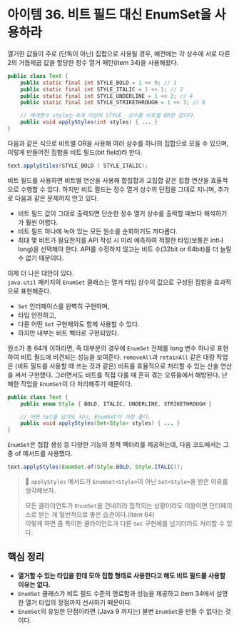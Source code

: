 # 아이템 36. 비트 필드 대신 EnumSet을 사용하라

열거한 값들이 주로 (단독이 아닌) 집합으로 사용될 경우, 예전에는 각 상수에 서로 다른 2의 거듭제곱 값을 할당한 정수 열거 패턴(item 34)을 사용해왔다.

```java
public class Text {
    public static final int STYLE_BOLD = 1 << 0; // 1
    public static final int STYLE_ITALIC = 1 << 1; // 2
    public static final int STYLE_UNDERLINE = 1 << 2; // 4
    public static final int STYLE_STRIKETHROUGH = 1 << 3; // 8

    // 매개변수 style는 0개 이상의 STYLE_ 상수를 비트별 OR한 값이다.
    public void applyStyles(int styles) { ... }
}
```

다음과 같은 식으로 비트별 OR을 사용해 여러 상수를 하나의 집합으로 모을 수 있으며, 이렇게 만들어진 집합을 비트 필드(bit field)라 한다.

```java
text.applyStiles(STYLE_BOLD | STYLE_ITALIC);
```

비트 필드를 사용하면 비트별 연산을 사용해 합집합과 교집합 같은 집합 연산을 효율적으로 수행할 수 있다. 하지만 비트 필드는 정수 열거 상수의 단점을 그대로 지니며, 추가로 다음과 같은 문제까지 안고 있다.

- 비트 필드 값이 그대로 출력되면 단순한 정수 열거 상수를 출력할 때보다 해석하기가 훨씬 어렵다.
- 비트 필드 하나에 녹아 있는 모든 원소를 순회하기도 까다롭다.
- 최대 몇 비트가 필요한지를 API 작성 시 미리 예측하여 적절한 타입(보통은 int나 long)을 선택해야 한다. API를 수정하지 않고는 비트 수(32bit or 64bit)를 더 늘릴 수 없기 때문이다.

이제 더 나은 대안이 있다.  
`java.util` 패키지의 `EnumSet` 클래스는 열거 타입 상수의 값으로 구성된 집합을 효과적으로 표현해준다.

- `Set` 인터페이스를 완벽히 구현하며,
- 타입 안전하고,
- 다른 어떤 `Set` 구현체와도 함께 사용할 수 있다.
- 하지만 내부는 비트 벡터로 구현되었다.

원소가 총 64개 이하라면, 즉 대부분의 경우에 `EnumSet` 전체를 long 변수 하나로 표현하여 비트 필드에 비견되는 성능을 보여준다. `removeAll`과 `retainAll` 같은 대량 작업은 (비트 필드를 사용할 때 쓰는 것과 같은) 비트를 효율적으로 처리할 수 있는 산술 연산을 써서 구현했다. 그러면서도 비트를 직접 다룰 때 흔히 겪는 오류들에서 해방된다. 난해한 작업을 `EnumSet`이 다 처리해주기 때문이다.

```java
public class Text {
    public enum Style { BOLD, ITALIC, UNDERLINE, STRIKETHROUGH }

    // 어떤 Set을 넘겨도 되나, EnumSet이 가장 좋다.
    public void applyStyles(Set<Style> styles) { ... }
}
```

`EnumSet`은 집합 생성 등 다양한 기능의 정적 팩터리를 제공하는데, 다음 코드에서는 그중 of 메서드를 사용했다.

```java
text.applyStyles(EnumSet.of(Style.BOLD, Style.ITALIC));
```

> 📌 `applyStyles` 메서드가 `EnumSet<Style>`이 아닌 `Set<Style>`을 받은 이유를 생각해보자.
>
> 모든 클라이언트가 `EnumSet`을 건네리라 짐작되는 상황이라도 이왕이면 인터페이스로 받는 게 일반적으로 좋은 습관이다.(item 64)  
> 이렇게 하면 좀 특이한 클라이언트가 다른 `Set` 구현체를 넘기더라도 처리할 수 있다.

## 핵심 정리

- **열거할 수 있는 타입을 한데 모아 집합 형태로 사용한다고 해도 비트 필드를 사용할 이유는 없다.**
- `EnumSet` 클래스가 비트 필드 수준의 명료함과 성능을 제공하고 item 34에서 설명한 열거 타입의 장점까지 선사하기 때문이다.
- `EnumSet`의 유일한 단점이라면 (Java 9 까지는) 불변 `EnumSet`을 만들 수 없다는 것이다.
